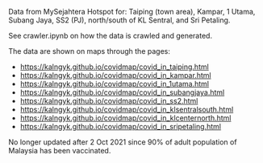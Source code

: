 

Data from MySejahtera Hotspot for: Taiping (town area), Kampar, 1 Utama, Subang Jaya, SS2 (PJ), north/south of KL Sentral, and Sri Petaling.

See crawler.ipynb on how the data is crawled and generated.

The data are shown on maps through the pages:

- https://kalngyk.github.io/covidmap/covid_in_taiping.html
- https://kalngyk.github.io/covidmap/covid_in_kampar.html
- https://kalngyk.github.io/covidmap/covid_in_1utama.html
- https://kalngyk.github.io/covidmap/covid_in_subangjaya.html
- https://kalngyk.github.io/covidmap/covid_in_ss2.html
- https://kalngyk.github.io/covidmap/covid_in_klsentralsouth.html
- https://kalngyk.github.io/covidmap/covid_in_klcenternorth.html
- https://kalngyk.github.io/covidmap/covid_in_sripetaling.html

No longer updated after 2 Oct 2021 since 90% of adult population of Malaysia has been vaccinated.
